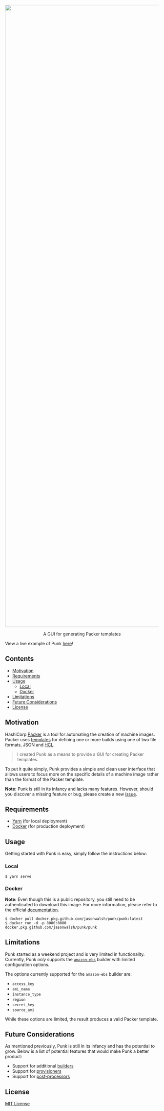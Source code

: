 <p align="center">
  <img width="2032" src="https://user-images.githubusercontent.com/2184329/77548119-7c65b480-6e84-11ea-8582-c52bb8d9d539.png">
</p>
<p align="center">A GUI for generating Packer templates</p>

View a live example of Punk [here](https://murmuring-forest-55290.herokuapp.com/)!

## Contents

- [Motivation](#motivation)
- [Requirements](#requirements)
- [Usage](#usage)
  - [Local](#local)
  - [Docker](#docker)
- [Limitations](#limitations)
- [Future Considerations](#future-considerations)
- [License](#license)

## Motivation

HashiCorp [Packer](https://packer.io/) is a tool for automating the creation of machine images. Packer uses [templates](https://packer.io/docs/templates/index.html) for defining one or more builds using one of two file formats, JSON and [HCL](https://github.com/hashicorp/hcl).

> I created Punk as a means to provide a GUI for creating Packer templates.

To put it quite simply, Punk provides a simple and clean user interface that allows users to focus more on the specific details of a machine image rather than the format of the Packer template.

**Note:** Punk is still in its infancy and lacks many features. However, should you discover a missing feature or bug, please create a new [issue](https://github.com/jasonwalsh/punk/issues).

## Requirements

- [Yarn](https://classic.yarnpkg.com/en/docs/install) (for local deployment)
- [Docker](https://www.docker.com/get-started) (for production deployment)

## Usage

Getting started with Punk is easy, simply follow the instructions below:

### Local

    $ yarn serve

### Docker

**Note:** Even though this is a public repository, you still need to be authenticated to download this image. For more information, please refer to the official [documentation](https://help.github.com/en/packages/using-github-packages-with-your-projects-ecosystem/configuring-docker-for-use-with-github-packages#authenticating-to-github-packages).

    $ docker pull docker.pkg.github.com/jasonwalsh/punk/punk:latest
    $ docker run -d -p 8080:8080 docker.pkg.github.com/jasonwalsh/punk/punk

## Limitations

Punk started as a weekend project and is very limited in functionality. Currently, Punk *only* supports the [`amazon-ebs`](https://packer.io/docs/builders/amazon-ebs.html) builder with limited configuration options.

The options currently supported for the `amazon-ebs` builder are:

- `access_key`
- `ami_name`
- `instance_type`
- `region`
- `secret_key`
- `source_ami`

While these options are limited, the result produces a valid Packer template.

## Future Considerations

As mentioned previously, Punk is still in its infancy and has the potential to grow. Below is a list of potential features that would make Punk a better product:

- Support for additional [builders](https://packer.io/docs/builders/index.html)
- Support for [provisioners](https://packer.io/docs/provisioners/index.html)
- Support for [post-processors](https://packer.io/docs/post-processors/index.html)

## License

[MIT License](LICENSE)
